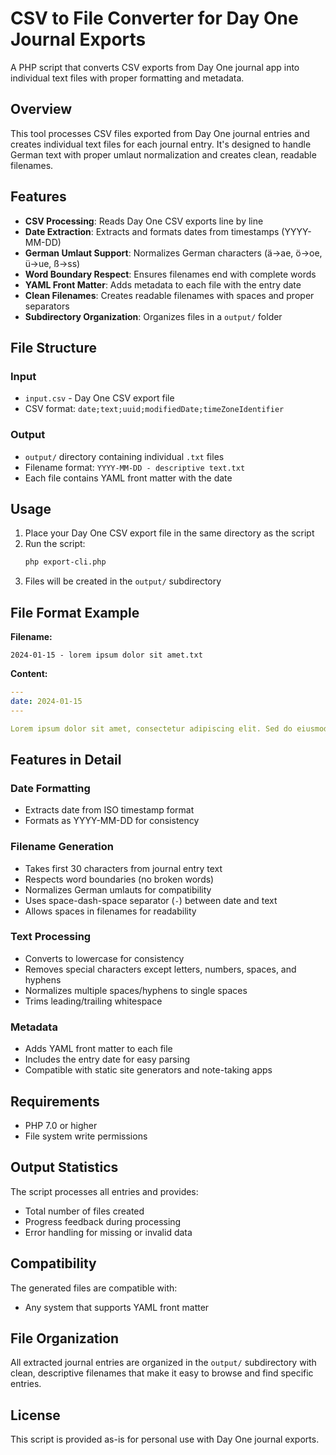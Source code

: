 # CSV to File Converter for Day One Journal Exports

A PHP script that converts CSV exports from Day One journal app into individual text files with proper formatting and metadata.

## Overview

This tool processes CSV files exported from Day One journal entries and creates individual text files for each journal entry. It's designed to handle German text with proper umlaut normalization and creates clean, readable filenames.

## Features

- **CSV Processing**: Reads Day One CSV exports line by line
- **Date Extraction**: Extracts and formats dates from timestamps (YYYY-MM-DD)
- **German Umlaut Support**: Normalizes German characters (ä→ae, ö→oe, ü→ue, ß→ss)
- **Word Boundary Respect**: Ensures filenames end with complete words
- **YAML Front Matter**: Adds metadata to each file with the entry date
- **Clean Filenames**: Creates readable filenames with spaces and proper separators
- **Subdirectory Organization**: Organizes files in a `output/` folder

## File Structure

### Input
- `input.csv` - Day One CSV export file
- CSV format: `date;text;uuid;modifiedDate;timeZoneIdentifier`

### Output
- `output/` directory containing individual `.txt` files
- Filename format: `YYYY-MM-DD - descriptive text.txt`
- Each file contains YAML front matter with the date

## Usage

1. Place your Day One CSV export file in the same directory as the script
2. Run the script:
   ```bash
   php export-cli.php
   ```
3. Files will be created in the `output/` subdirectory

## File Format Example

**Filename:**
```
2024-01-15 - lorem ipsum dolor sit amet.txt
```

**Content:**
```yaml
---
date: 2024-01-15
---

Lorem ipsum dolor sit amet, consectetur adipiscing elit. Sed do eiusmod tempor incididunt ut labore et dolore magna aliqua. Ut enim ad minim veniam, quis nostrud exercitation ullamco laboris nisi ut aliquip ex ea commodo consequat.
```

## Features in Detail

### Date Formatting
- Extracts date from ISO timestamp format
- Formats as YYYY-MM-DD for consistency

### Filename Generation
- Takes first 30 characters from journal entry text
- Respects word boundaries (no broken words)
- Normalizes German umlauts for compatibility
- Uses space-dash-space separator (` - `) between date and text
- Allows spaces in filenames for readability

### Text Processing
- Converts to lowercase for consistency
- Removes special characters except letters, numbers, spaces, and hyphens
- Normalizes multiple spaces/hyphens to single spaces
- Trims leading/trailing whitespace

### Metadata
- Adds YAML front matter to each file
- Includes the entry date for easy parsing
- Compatible with static site generators and note-taking apps

## Requirements

- PHP 7.0 or higher
- File system write permissions

## Output Statistics

The script processes all entries and provides:
- Total number of files created
- Progress feedback during processing
- Error handling for missing or invalid data

## Compatibility

The generated files are compatible with:
- Any system that supports YAML front matter

## File Organization

All extracted journal entries are organized in the `output/` subdirectory with clean, descriptive filenames that make it easy to browse and find specific entries.

## License

This script is provided as-is for personal use with Day One journal exports. 